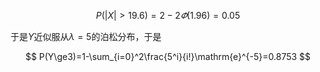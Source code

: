 $$
P(\left|X\right|>19.6)=2-2\varPhi(1.96)=0.05
$$

于是$Y$近似服从$\lambda=5$的泊松分布，于是

$$
P(Y\ge3)=1-\sum_{i=0}^2\frac{5^i}{i!}\mathrm{e}^{-5}=0.8753
$$

